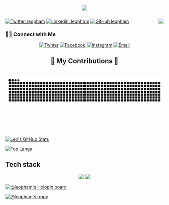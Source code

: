 <h1 align="center">
    <img src="https://readme-typing-svg.herokuapp.com/?font=Righteous&size=35&center=true&vCenter=true&width=500&height=70&duration=3000&lines=Hello!+👋;+I'm+Leo+Pham!;" />
</h1>

[![Twitter: leopham](https://img.shields.io/twitter/follow/leopham?style=social)](https://twitter.com/leopham_it)
[![Linkedin: leopham](https://img.shields.io/badge/-leopham-blue?style=flat-square&logo=Linkedin&logoColor=white)](https://www.linkedin.com/in/leo-pham-1208/)
[![GitHub leopham](https://img.shields.io/github/followers/hongthaipham?label=follow&style=social)](https://github.com/hongthaipham)
<img align="right" src="https://visitor-badge.laobi.icu/badge?page_id=HongThaiPham.HongThaiPham" />

<h3> 🤝🏻 Connect with Me </h3>

<p align="center">
    <a href="https://twitter.com/leopham_it"><img alt="Twitter" src="https://img.shields.io/twitter/url?url=https%3A%2F%2Ftwitter.com%2Fleopham_it&style=for-the-badge&logo=x"></a>
    <a href="https://www.facebook.com/hongthaipro"><img alt="Facebook" src="https://img.shields.io/badge/Facebook-Leo%20Phạm-orange?style=for-the-badge&logo=facebook"></a>
    <a href="https://www.instagram.com/leopham1132/"><img alt="Instagram" src="https://img.shields.io/badge/Instagram-leopham-orange?style=for-the-badge&logo=instagram"></a>
    <a href="mailto:hongthaipro@gmail.com"><img alt="Email" src="https://img.shields.io/badge/Email-hongthaipro@gmail.com-orange?style=for-the-badge&logo=gmail"></a>
</p>

<div align="center">
  <h2>🐍 My Contributions 🐍</h2>
  <br>
  <img alt="snake eating my contributions" src="https://raw.githubusercontent.com/HongThaiPham/HongThaiPham/output/github-contribution-grid-snake.svg" />
  
  <br/><br/><br/>
</div>

[![Leo's GitHub Stats](https://github-readme-stats.vercel.app/api?username=hongthaipham&show_icons=true&count_private=true&theme=darcula)](https://github.com/hongthaipham)

[![Top Langs](https://github-readme-stats.vercel.app/api/top-langs/?username=hongthaipham&layout=compact)](https://github.com/hongthaipham)

## Tech stack
<div align="center">
    <img src="https://skillicons.dev/icons?i=github,git,docker,linux,aws" />
    <img src="https://skillicons.dev/icons?i=python,rust,typescript,c#,dotnet" /><br>
</div>

[![@leopham's Holopin board](https://holopin.io/api/user/board?user=leopham)](https://holopin.io/@leopham)

[![@leopham's tropy](https://github-profile-trophy.vercel.app/?username=HongThaiPham)](https://github-profile-trophy.vercel.app/?username=HongThaiPham)




